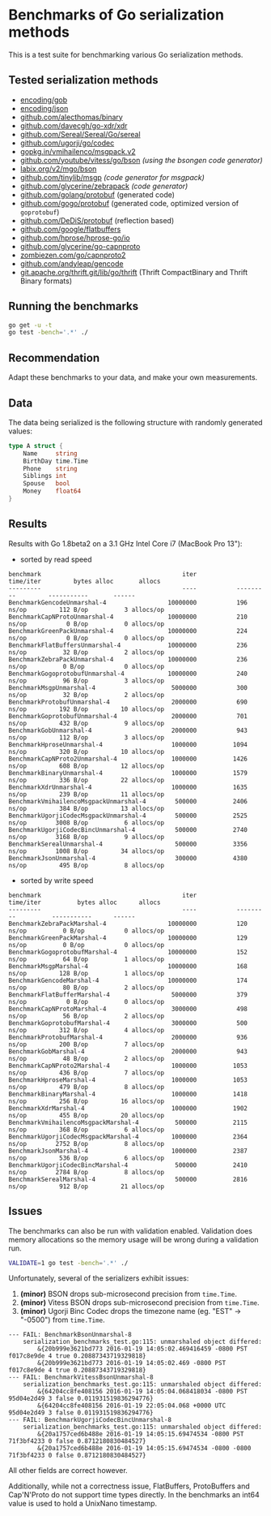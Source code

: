 # Benchmarks of Go serialization methods

This is a test suite for benchmarking various Go serialization methods.

## Tested serialization methods

- [encoding/gob](http://golang.org/pkg/encoding/gob/)
- [encoding/json](http://golang.org/pkg/encoding/json/)
- [github.com/alecthomas/binary](https://github.com/alecthomas/binary)
- [github.com/davecgh/go-xdr/xdr](https://github.com/davecgh/go-xdr)
- [github.com/Sereal/Sereal/Go/sereal](https://github.com/Sereal/Sereal)
- [github.com/ugorji/go/codec](https://github.com/ugorji/go/tree/master/codec)
- [gopkg.in/vmihailenco/msgpack.v2](https://github.com/vmihailenco/msgpack)
- [github.com/youtube/vitess/go/bson](https://github.com/youtube/vitess/tree/master/go/bson) *(using the bsongen code generator)*
- [labix.org/v2/mgo/bson](https://labix.org/v2/mgo/bson)
- [github.com/tinylib/msgp](https://github.com/tinylib/msgp) *(code generator for msgpack)*
- [github.com/glycerine/zebrapack](https://github.com/glycerine/zebrapack) *(code generator)*
- [github.com/golang/protobuf](https://github.com/golang/protobuf) (generated code)
- [github.com/gogo/protobuf](https://gogo.github.io/) (generated code, optimized version of `goprotobuf`)
- [github.com/DeDiS/protobuf](https://github.com/DeDiS/protobuf) (reflection based)
- [github.com/google/flatbuffers](https://github.com/google/flatbuffers)
- [github.com/hprose/hprose-go/io](https://github.com/hprose/hprose-go)
- [github.com/glycerine/go-capnproto](https://github.com/glycerine/go-capnproto)
- [zombiezen.com/go/capnproto2](https://godoc.org/zombiezen.com/go/capnproto2)
- [github.com/andyleap/gencode](https://github.com/andyleap/gencode)
- [git.apache.org/thrift.git/lib/go/thrift](https://thrift.apache.org/lib/go) (Thrift CompactBinary and Thrift Binary formats)

## Running the benchmarks

```bash
go get -u -t
go test -bench='.*' ./
```

## Recommendation

Adapt these benchmarks to your data, and make your own measurements.

## Data

The data being serialized is the following structure with randomly generated values:

```go
type A struct {
    Name     string
    BirthDay time.Time
    Phone    string
    Siblings int
    Spouse   bool
    Money    float64
}
```


## Results

Results with Go 1.8beta2 on a 3.1 GHz Intel Core i7 (MacBook Pro 13"):

* sorted by read speed

```
benchmark                                       iter           time/iter         bytes alloc       allocs
---------                                       ----           ---------         -----------       ------
BenchmarkGencodeUnmarshal-4              	10000000	       196 ns/op	     112 B/op	       3 allocs/op
BenchmarkCapNProtoUnmarshal-4            	10000000	       210 ns/op	       0 B/op	       0 allocs/op
BenchmarkGreenPackUnmarshal-4            	10000000	       224 ns/op	       0 B/op	       0 allocs/op
BenchmarkFlatBuffersUnmarshal-4          	10000000	       236 ns/op	      32 B/op	       2 allocs/op
BenchmarkZebraPackUnmarshal-4            	10000000	       236 ns/op	      0 B/op	       0 allocs/op
BenchmarkGogoprotobufUnmarshal-4         	10000000	       240 ns/op	      96 B/op	       3 allocs/op
BenchmarkMsgpUnmarshal-4                 	 5000000	       300 ns/op	      32 B/op	       2 allocs/op
BenchmarkProtobufUnmarshal-4             	 2000000	       690 ns/op	     192 B/op	      10 allocs/op
BenchmarkGoprotobufUnmarshal-4           	 2000000	       701 ns/op	     432 B/op	       9 allocs/op
BenchmarkGobUnmarshal-4                  	 2000000	       943 ns/op	     112 B/op	       3 allocs/op
BenchmarkHproseUnmarshal-4               	 1000000	      1094 ns/op	     320 B/op	      10 allocs/op
BenchmarkCapNProto2Unmarshal-4           	 1000000	      1426 ns/op	     608 B/op	      12 allocs/op
BenchmarkBinaryUnmarshal-4               	 1000000	      1579 ns/op	     336 B/op	      22 allocs/op
BenchmarkXdrUnmarshal-4                  	 1000000	      1635 ns/op	     239 B/op	      11 allocs/op
BenchmarkVmihailencoMsgpackUnmarshal-4   	  500000	      2406 ns/op	     384 B/op	      13 allocs/op
BenchmarkUgorjiCodecMsgpackUnmarshal-4   	  500000	      2525 ns/op	    3008 B/op	       6 allocs/op
BenchmarkUgorjiCodecBincUnmarshal-4      	  500000	      2740 ns/op	    3168 B/op	       9 allocs/op
BenchmarkSerealUnmarshal-4               	  500000	      3356 ns/op	    1008 B/op	      34 allocs/op
BenchmarkJsonUnmarshal-4                 	  300000	      4380 ns/op	     495 B/op	       8 allocs/op
```

* sorted by write speed


```
benchmark                                       iter           time/iter          bytes alloc      allocs
---------                                       ----           ---------          -----------      ------
BenchmarkZebraPackMarshal-4              	10000000	       120 ns/op	      0 B/op	       0 allocs/op
BenchmarkGreenPackMarshal-4              	10000000	       129 ns/op	      0 B/op	       0 allocs/op
BenchmarkGogoprotobufMarshal-4           	10000000	       152 ns/op	      64 B/op	       1 allocs/op
BenchmarkMsgpMarshal-4                   	10000000	       168 ns/op	     128 B/op	       1 allocs/op
BenchmarkGencodeMarshal-4                	10000000	       174 ns/op	      80 B/op	       2 allocs/op
BenchmarkFlatBufferMarshal-4             	 5000000	       379 ns/op	       0 B/op	       0 allocs/op
BenchmarkCapNProtoMarshal-4              	 3000000	       498 ns/op	      56 B/op	       2 allocs/op
BenchmarkGoprotobufMarshal-4             	 3000000	       500 ns/op	     312 B/op	       4 allocs/op
BenchmarkProtobufMarshal-4               	 2000000	       936 ns/op	     200 B/op	       7 allocs/op
BenchmarkGobMarshal-4                    	 2000000	       943 ns/op	      48 B/op	       2 allocs/op
BenchmarkCapNProto2Marshal-4             	 1000000	      1053 ns/op	     436 B/op	       7 allocs/op
BenchmarkHproseMarshal-4                 	 1000000	      1053 ns/op	     479 B/op	       8 allocs/op
BenchmarkBinaryMarshal-4                 	 1000000	      1418 ns/op	     256 B/op	      16 allocs/op
BenchmarkXdrMarshal-4                    	 1000000	      1902 ns/op	     455 B/op	      20 allocs/op
BenchmarkVmihailencoMsgpackMarshal-4     	  500000	      2115 ns/op	     368 B/op	       6 allocs/op
BenchmarkUgorjiCodecMsgpackMarshal-4     	 1000000	      2364 ns/op	    2752 B/op	       8 allocs/op
BenchmarkJsonMarshal-4                   	 1000000	      2387 ns/op	     536 B/op	       6 allocs/op
BenchmarkUgorjiCodecBincMarshal-4        	  500000	      2410 ns/op	    2784 B/op	       8 allocs/op
BenchmarkSerealMarshal-4                 	  500000	      2816 ns/op	     912 B/op	      21 allocs/op
```

## Issues


The benchmarks can also be run with validation enabled. Validation does memory allocations so the memory usage will be wrong during a validation run.

```bash
VALIDATE=1 go test -bench='.*' ./
```

Unfortunately, several of the serializers exhibit issues:

1. **(minor)** BSON drops sub-microsecond precision from `time.Time`.
2. **(minor)** Vitess BSON drops sub-microsecond precision from `time.Time`.
3. **(minor)** Ugorji Binc Codec drops the timezone name (eg. "EST" -> "-0500") from `time.Time`.

```
--- FAIL: BenchmarkBsonUnmarshal-8
    serialization_benchmarks_test.go:115: unmarshaled object differed:
        &{20b999e3621bd773 2016-01-19 14:05:02.469416459 -0800 PST f017c8e9de 4 true 0.20887343719329818}
        &{20b999e3621bd773 2016-01-19 14:05:02.469 -0800 PST f017c8e9de 4 true 0.20887343719329818}
--- FAIL: BenchmarkVitessBsonUnmarshal-8
    serialization_benchmarks_test.go:115: unmarshaled object differed:
        &{64204cc8fe408156 2016-01-19 14:05:04.068418034 -0800 PST 95d04e2d49 3 false 0.011931519836294776}
        &{64204cc8fe408156 2016-01-19 22:05:04.068 +0000 UTC 95d04e2d49 3 false 0.011931519836294776}
--- FAIL: BenchmarkUgorjiCodecBincUnmarshal-8
    serialization_benchmarks_test.go:115: unmarshaled object differed:
        &{20a1757ced6b488e 2016-01-19 14:05:15.69474534 -0800 PST 71f3bf4233 0 false 0.8712180830484527}
        &{20a1757ced6b488e 2016-01-19 14:05:15.69474534 -0800 -0800 71f3bf4233 0 false 0.8712180830484527}
```

All other fields are correct however.

Additionally, while not a correctness issue, FlatBuffers, ProtoBuffers and Cap'N'Proto do not
support time types directly. In the benchmarks an int64 value is used to hold a UnixNano timestamp.
